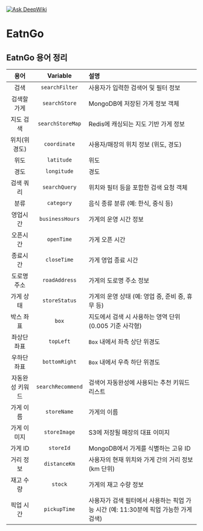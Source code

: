 [![Ask DeepWiki](https://deepwiki.com/badge.svg)](https://deepwiki.com/InnerCircle-ICD3/o2o-BE)

# EatnGo

## EatnGo 용어 정리

|    용어    |     Variable      | 설명                                                   |
|:--------:|:-----------------:|:-----------------------------------------------------|
|    검색    |  `searchFilter`   | 사용자가 입력한 검색어 및 필터 정보                                 |
|  검색할 가게  |   `searchStore`   | MongoDB에 저장된 가게 정보 객체                                |
|  지도 검색   | `searchStoreMap`  | Redis에 캐싱되는 지도 기반 가게 정보                              |
| 위치(위경도)  |   `coordinate`    | 사용자/매장의 위치 정보 (위도, 경도)                               |
|    위도    |    `latitude`     | 위도                                                   |
|    경도    |    `longitude`    | 경도                                                   |
|  검색 쿼리   |   `searchQuery`   | 위치와 필터 등을 포함한 검색 요청 객체                               |
|    분류    |    `category`     | 음식 종류 분류 (예: 한식, 중식 등)                               |
|   영업시간   |  `businessHours`  | 가게의 운영 시간 정보                                         |
|   오픈시간   |    `openTime`     | 가게 오픈 시간                                             |
|   종료시간   |    `closeTime`    | 가게 영업 종료 시간                                          |
|  도로명주소   |   `roadAddress`   | 가게의 도로명 주소 정보                                        |
|  가게 상태   |   `storeStatus`   | 가게의 운영 상태 (예: 영업 중, 준비 중, 휴무 등)                      |
|  박스 좌표   |       `box`       | 지도에서 검색 시 사용하는 영역 단위 (0.005 기준 사각형)                  |
|  좌상단 좌표  |     `topLeft`     | `Box` 내에서 좌측 상단 위경도                                  |
|  우하단 좌표  |   `bottomRight`   | `Box` 내에서 우측 하단 위경도                                  |
| 자동완성 키워드 | `searchRecommend` | 검색어 자동완성에 사용되는 추천 키워드 리스트                            |
|  가게 이름   |    `storeName`    | 가게의 이름                                               |
|  가게 이미지  |   `storeImage`    | S3에 저장될 매장의 대표 이미지                                   |
|  가게 ID   |     `storeId`     | MongoDB에서 가게를 식별하는 고유 ID                             |
|  거리 정보   |   `distanceKm`    | 사용자의 현재 위치와 가게 간의 거리 정보 (km 단위)                      |
|  재고 수량   |      `stock`      | 가게의 재고 수량 정보                                         |
|  픽업 시간   |   `pickupTime`    | 사용자가 검색 필터에서 사용하는 픽업 가능 시간 (예: 11:30분에 픽업 가능한 가게 검색) |